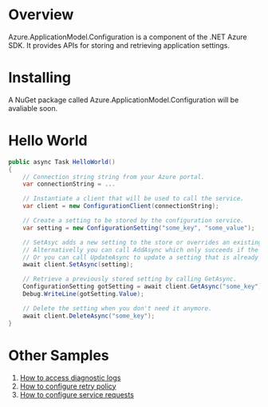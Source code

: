 # Overview 

Azure.ApplicationModel.Configuration is a component of the .NET Azure SDK. 
It provides APIs for storing and retrieving application settings.

# Installing

A NuGet package called Azure.ApplicationModel.Configuration will be avaliable soon.

# Hello World

```c#
public async Task HelloWorld()
{
    // Connection string string from your Azure portal.
    var connectionString = ...

    // Instantiate a client that will be used to call the service.
    var client = new ConfigurationClient(connectionString);

    // Create a setting to be stored by the configuration service.
    var setting = new ConfigurationSetting("some_key", "some_value");

    // SetAsyc adds a new setting to the store or overrides an existing setting.
    // Alternativelly you can call AddAsync which only succeeds if the setting does not already exist in the store.
    // Or you can call UpdateAsync to update a setting that is already present in the store.
    await client.SetAsync(setting);

    // Retrieve a previously stored setting by calling GetAsync.
    ConfigurationSetting gotSetting = await client.GetAsync("some_key");
    Debug.WriteLine(gotSetting.Value);

    // Delete the setting when you don't need it anymore.
    await client.DeleteAsync("some_key");
}
```

# Other Samples
1. [How to access diagnostic logs](https://github.com/Azure/azure-sdk-for-net-lab/blob/master/Configuration/Azure.Configuration.Test/samples/Sample4_Logging.cs)
2. [How to configure retry policy](https://github.com/Azure/azure-sdk-for-net-lab/blob/master/Configuration/Azure.Configuration.Test/samples/Sample6_ConfiguringRetries.cs)
3. [How to configure service requests](https://github.com/Azure/azure-sdk-for-net-lab/blob/master/Configuration/Azure.Configuration.Test/samples/Sample7_ConfiguringPipeline.cs)
